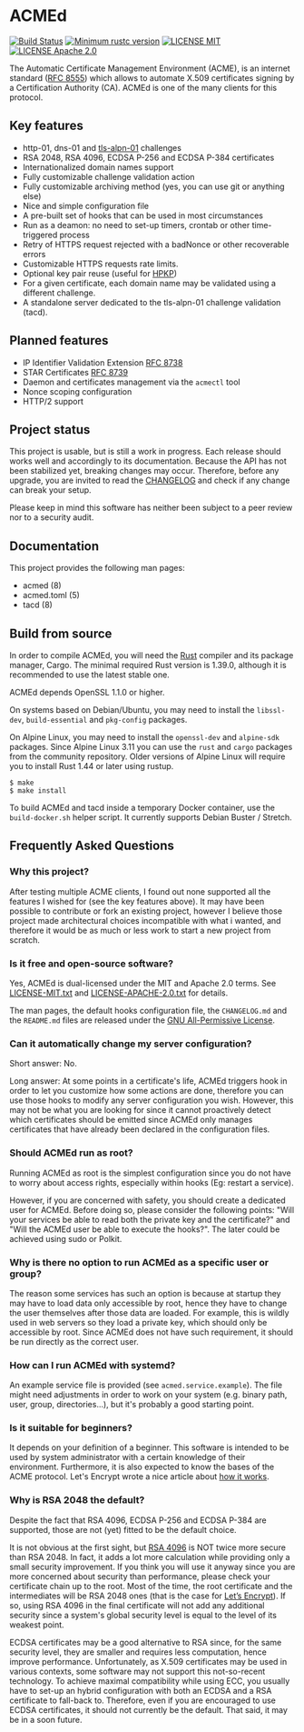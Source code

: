
[//]: # (Copyright 2019-2020 Rodolphe Bréard <rodolphe@breard.tf>)

[//]: # (Copying and distribution of this file, with or without modification,)
[//]: # (are permitted in any medium without royalty provided the copyright)
[//]: # (notice and this notice are preserved.  This file is offered as-is,)
[//]: # (without any warranty.)

# ACMEd

[![Build Status](https://api.travis-ci.org/breard-r/acmed.svg?branch=master)](https://travis-ci.org/breard-r/acmed)
[![Minimum rustc version](https://img.shields.io/badge/rustc-1.32.0+-lightgray.svg)](#build-from-source)
[![LICENSE MIT](https://img.shields.io/badge/license-MIT-blue.svg)](LICENSE-MIT.txt)
[![LICENSE Apache 2.0](https://img.shields.io/badge/license-Apache%202.0-blue.svg)](LICENSE-APACHE-2.0.txt)

The Automatic Certificate Management Environment (ACME), is an internet standard ([RFC 8555](https://tools.ietf.org/html/rfc8555)) which allows to automate X.509 certificates signing by a Certification Authority (CA). ACMEd is one of the many clients for this protocol.


## Key features

- http-01, dns-01 and [tls-alpn-01](https://tools.ietf.org/html/rfc8737) challenges
- RSA 2048, RSA 4096, ECDSA P-256 and ECDSA P-384 certificates
- Internationalized domain names support
- Fully customizable challenge validation action
- Fully customizable archiving method (yes, you can use git or anything else)
- Nice and simple configuration file
- A pre-built set of hooks that can be used in most circumstances
- Run as a deamon: no need to set-up timers, crontab or other time-triggered process
- Retry of HTTPS request rejected with a badNonce or other recoverable errors
- Customizable HTTPS requests rate limits.
- Optional key pair reuse (useful for [HPKP](https://en.wikipedia.org/wiki/HTTP_Public_Key_Pinning))
- For a given certificate, each domain name may be validated using a different challenge.
- A standalone server dedicated to the tls-alpn-01 challenge validation (tacd).


## Planned features

- IP Identifier Validation Extension [RFC 8738](https://tools.ietf.org/html/rfc8738)
- STAR Certificates [RFC 8739](https://tools.ietf.org/html/rfc8739)
- Daemon and certificates management via the `acmectl` tool
- Nonce scoping configuration
- HTTP/2 support


## Project status

This project is usable, but is still a work in progress. Each release should works well and accordingly to its documentation.
Because the API has not been stabilized yet, breaking changes may occur. Therefore, before any upgrade, you are invited to read the [CHANGELOG](CHANGELOG.md) and check if any change can break your setup.

Please keep in mind this software has neither been subject to a peer review nor to a security audit.


## Documentation

This project provides the following man pages:

- acmed (8)
- acmed.toml (5)
- tacd (8)


## Build from source

In order to compile ACMEd, you will need the [Rust](https://www.rust-lang.org/) compiler and its package manager, Cargo. The minimal required Rust version is 1.39.0, although it is recommended to use the latest stable one.

ACMEd depends OpenSSL 1.1.0 or higher.

On systems based on Debian/Ubuntu, you may need to install the `libssl-dev`, `build-essential` and `pkg-config` packages.

On Alpine Linux, you may need to install the `openssl-dev` and `alpine-sdk` packages. Since Alpine Linux 3.11 you can use the `rust` and `cargo` packages from the community repository. Older versions of Alpine Linux will require you to install Rust 1.44 or later using rustup.

```
$ make
$ make install
```

To build ACMEd and tacd inside a temporary Docker container, use the `build-docker.sh` helper script. It currently supports Debian Buster / Stretch.


## Frequently Asked Questions

### Why this project?

After testing multiple ACME clients, I found out none supported all the features I wished for (see the key features above). It may have been possible to contribute or fork an existing project, however I believe those project made architectural choices incompatible with what i wanted, and therefore it would be as much or less work to start a new project from scratch.

### Is it free and open-source software?

Yes, ACMEd is dual-licensed under the MIT and Apache 2.0 terms. See [LICENSE-MIT.txt](LICENSE-MIT.txt) and [LICENSE-APACHE-2.0.txt](LICENSE-APACHE-2.0.txt) for details.

The man pages, the default hooks configuration file, the `CHANGELOG.md` and the `README.md` files are released under the [GNU All-Permissive License](https://www.gnu.org/prep/maintain/html_node/License-Notices-for-Other-Files.html).

### Can it automatically change my server configuration?

Short answer: No.

Long answer: At some points in a certificate's life, ACMEd triggers hook in order to let you customize how some actions are done, therefore you can use those hooks to modify any server configuration you wish. However, this may not be what you are looking for since it cannot proactively detect which certificates should be emitted since ACMEd only manages certificates that have already been declared in the configuration files.

### Should ACMEd run as root?

Running ACMEd as root is the simplest configuration since you do not have to worry about access rights, especially within hooks (Eg: restart a service).

However, if you are concerned with safety, you should create a dedicated user for ACMEd. Before doing so, please consider the following points: "Will your services be able to read both the private key and the certificate?" and "Will the ACMEd user be able to execute the hooks?". The later could be achieved using sudo or Polkit.

### Why is there no option to run ACMEd as a specific user or group?

The reason some services has such an option is because at startup they may have to load data only accessible by root, hence they have to change the user themselves after those data are loaded. For example, this is wildly used in web servers so they load a private key, which should only be accessible by root. Since ACMEd does not have such requirement, it should be run directly as the correct user.

### How can I run ACMEd with systemd?

An example service file is provided (see `acmed.service.example`). The file might need adjustments in order to work on your system (e.g. binary path, user, group, directories...), but it's probably a good starting point.

### Is it suitable for beginners?

It depends on your definition of a beginner. This software is intended to be used by system administrator with a certain knowledge of their environment. Furthermore, it is also expected to know the bases of the ACME protocol. Let's Encrypt wrote a nice article about [how it works](https://letsencrypt.org/how-it-works/).

### Why is RSA 2048 the default?

Despite the fact that RSA 4096, ECDSA P-256 and ECDSA P-384 are supported, those are not (yet) fitted to be the default choice.

It is not obvious at the first sight, but [RSA 4096](https://gnupg.org/faq/gnupg-faq.html#no_default_of_rsa4096) is NOT twice more secure than RSA 2048. In fact, it adds a lot more calculation while providing only a small security improvement. If you think you will use it anyway since you are more concerned about security than performance, please check your certificate chain up to the root. Most of the time, the root certificate and the intermediates will be RSA 2048 ones (that is the case for [Let’s Encrypt](https://letsencrypt.org/certificates/)). If so, using RSA 4096 in the final certificate will not add any additional security since a system's global security level is equal to the level of its weakest point.

ECDSA certificates may be a good alternative to RSA since, for the same security level, they are smaller and requires less computation, hence improve performance. Unfortunately, as X.509 certificates may be used in various contexts, some software may not support this not-so-recent technology. To achieve maximal compatibility while using ECC, you usually have to set-up an hybrid configuration with both an ECDSA and a RSA certificate to fall-back to. Therefore, even if you are encouraged to use ECDSA certificates, it should not currently be the default. That said, it may be in a soon future.
